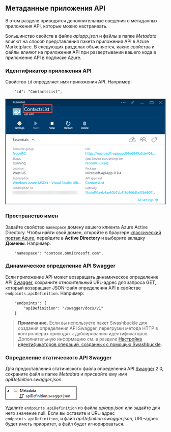 ## Метаданные приложения API

В этом разделе приводятся дополнительные сведения о метаданных приложения API, которые можно настраивать.

Большинство свойств в файле *apiapp.json* и файлы в папке *Metadata* влияют на способ представления пакета приложения API в Azure Marketplace. В следующих разделах объясняется, какие свойства и файлы влияют на приложения API при развертывании вашего кода в приложение API в подписке Azure.

### Идентификатор приложения API 

Свойство `id` определяет имя приложения API. Например:

		"id": "ContactsList",

![](./media/app-service-api-direct-deploy-metadata/apiappname.png)

### Пространство имен

Задайте свойство `namespace` домену вашего клиента Azure Active Directory. Чтобы найти свой домен, откройте в браузере [классический портал Azure](https://manage.windowsazure.com/), перейдите в **Active Directory** и выберите вкладку **Домены**. Например:

		"namespace": "contoso.onmicrosoft.com",

### Динамическое определение API Swagger

Если приложение API может возвращать динамическое определение API [Swagger](http://swagger.io/), сохраните относительный URL-адрес для запроса GET, который возвращает JSON-файл определения API в свойстве `endpoints.apiDefinition`. Например:

		"endpoints": {
		    "apiDefinition": "/swagger/docs/v1"
		}

> **Примечание.** Если вы используете пакет Swashbuckle для создания определения API Swagger, перегрузки метода HTTP в контроллерах приводят к дублированию идентификаторов. Дополнительную информацию см. в разделе [Настройка идентификаторов операций, созданных с помощью Swashbuckle](../article/app-service-api/app-service-api-dotnet-swashbuckle-customize.md).
  
### Определение статического API Swagger

Для предоставления статического файла определения API [Swagger](http://swagger.io/) 2.0, сохраните файл в папке *Metadata* и присвойте ему имя *apiDefinition.swagger.json*.

![](./media/app-service-api-direct-deploy-metadata/apidefinmetadata.png)

Удалите `endpoints.apiDefinition` из файла *apiapp.json* или задайте для него значение null. Если вы оставите и URL-адрес `endpoints.apiDefinition`, и файл *apiDefinition.swagger.json*, URL-адрес будет иметь приоритет, а файл будет игнорироваться.

<!---HONumber=July15_HO4-->